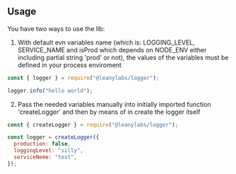 ## Usage

You have two ways to use the lib:

1.  With default evn variables name (which is: LOGGING_LEVEL, SERVICE_NAME and isProd which depends on NODE_ENV either including partial string 'prod' or not), the values of the variables must be defined in your process enviroment

```js
const { logger } = require("@leanylabs/logger");

logger.info("hello world");
```

2.  Pass the needed variables manually into initially imported function 'createLogger' and then by means of in create the logger itself

```js
const { createLogger } = require("@leanylabs/logger");

const logger = createLogger({
  production: false,
  loggingLevel: "silly",
  serviceNeme: "test",
});
```
